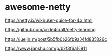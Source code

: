 # awesome-netty

https://netty.io/wiki/user-guide-for-4.x.html

https://github.com/code4craft/netty-learning

https://juejin.im/post/5b5fb0b26fb9a04fd835826c

https://www.jianshu.com/p/b9f3f6a16911
